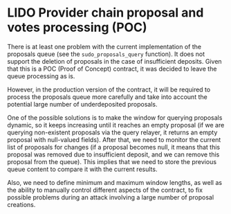 # LIDO Provider chain proposal and votes processing (POC)


There is at least one problem with the current implementation of the proposals queue (see the `sudo_proposals_query` function). It does not support the deletion of proposals in the case of insufficient deposits. Given that this is a POC (Proof of Concept) contract, it was decided to leave the queue processing as is.

However, in the production version of the contract, it will be required to process the proposals queue more carefully and take into account the potential large number of underdeposited proposals.

One of the possible solutions is to make the window for querying proposals dynamic, so it keeps increasing until it reaches an empty proposal (if we are querying non-existent proposals via the query relayer, it returns an empty proposal with null-valued fields). After that, we need to monitor the current list of proposals for changes (if a proposal becomes null, it means that this proposal was removed due to insufficient deposit, and we can remove this proposal from the queue). This implies that we need to store the previous queue content to compare it with the current results.

Also, we need to define minimum and maximum window lengths, as well as the ability to manually control different aspects of the contract, to fix possible problems during an attack involving a large number of proposal creations.